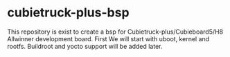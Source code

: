 # cubietruck-plus-bsp
This repository is exist to create a bsp for Cubietruck-plus/Cubieboard5/H8 Allwinner development board. First We will start with uboot, kernel and rootfs. Buildroot and yocto support will be added later.
